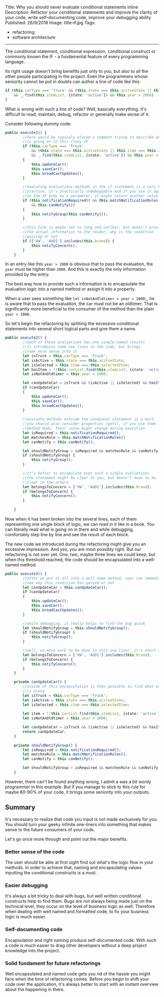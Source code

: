 Title: Why you should never evaluate conditional statements inline
Description: Refactor your conditional statements and improve the clarity of your code, write self-documenting code, improve your debugging ability
Published: 26/9/2018
Image: title-if.jpg
Tags: 
- refactoring
- software architecture
---
The conditional statement, conditional expression, conditional construct or commonly known the IF - a fundamental feature of every programming language.

Its right usage doesn't bring benefits just only to you, but also to all the other people participating in the project. Even the programmers whose seniority cannot be put in doubts can author a line of code like this:

```typescript
if (this.carType === 'Truck' && (this.state === this.acitveState || this.item === this.selectedItem)
    && _.find(this.itemList, {state: 'active'}) && this.year > 2000)
{
```
What is wrong with such a line of code? Well, basically everything. It's difficult to read, maintain, debug, refactor or generally make sense of it.

Consider following dummy code:

```typescript
public execute1() {
        //here would be typicaly placed a comment trying to describe what
        //is going on in this crazy IF
        if (this.carType === 'Truck' 
            && (this.state === this.acitveState || this.item === this.selectedItem)
            && _.find(this.itemList, {state: 'active'}) && this.year > 2000) 
        {
            this.updateCar();
            this.saveCar();
            this.broadCastUpdates();
        }

        //executing evaluations methods in the if statement is a very bad
        //practice. it's practically undebuggable and if you use it again 
        //in the IF body as a parameter, it might return another value
        if (this.notificationRequired() && this.matchNotificationRules() 
            && this.canNotify())
        {
            this.notifyGroup(this.canNotify());
        }

        //this line is maybe not so long and unclear, but doesn't provide 
        //the actual information to the reader, why is the condition 
        //passing or not
        if (['VW', 'AUDI'].includes(this.brand)) {
            this.notifyConcern();
        }
    }
```

In an entry like this `year > 2000` is obvious that to pass the evaluation, the `year` must be higher than `2000`. And this is exactly the only information provided by the entry.

The best way how to provide such a information is to encapsulate the evaluation logic into a named method or assign it into a property.

When a user sees something like `let isNotAnOldtimer = year > 2000;`, he is aware that to pass the evaluation, the car must not be an oldtimer. That is significantly more beneficial to the consumer of the method than the plain `year > 2000`.

So let's begin the refactoring by splitting the excessive conditional statements into several short logical parts and give them a name.

```typescript
public execute2() {
        //each of these evaluations has one single named results
        //it introduces some new lines to the code, but brings
        //some more sense into it
        let isTruck = this.carType === 'Truck';
        let isActive = this.state === this.acitveState;
        let isSelected = this.item === this.selectedItem;
        let hasItem = !!this.carList.find(this.itemList, {state: 'active'});
        let isNotAnOldtimer = this.year > 2000;

        let canUpdateCar = isTruck && (isActive || isSelected) && hasItem && isNotAnOldtimer;
        if (canUpdateCar)
        {
            this.updateCar();
            this.saveCar();
            this.broadCastUpdates();
        }
        
        //evaluate methods outside the condional statement is a must.
        //you should also consider properties (gets), if you use them in the
        //method body. Their value might change during execution
        let isRequired = this.notificationRequired(); 
        let matchesRule = this.matchNotificationRules() 
        let canNotify = this.canNotify();

        let shouldNotifyGroup = isRequired && matchesRule && canNotify;
        if (shouldNotifyGroup) {
            this.notifyGroup();
        }

        //it's better to encapulate even such a single evaluations
        //the statement might be clear to you, but doesn't have to be
        //clear to the others
        let belongsToConcern = ['VW', 'AUDI'].includes(this.brand);
        if (belongsToConcern) {
            this.notifyConcern();
        }
        
    }
```
Now when it has been broken into the several lines, each of them representing one single block of logic, we can read in it like in a book.
You can literally read what is going on in there and while debugging, comfortably step line by line and see the result of each block.

The new code we introduced during the refactoring might give you an excessive impression. And yes, you are most possibly right.
But our refactoring is not over yet.
One, two, maybe three lines we could keep, but when this threshold reached, the code should be encapsulated into a well-named method.

```typescript
public execute3() {
        //after we put it all into a well name method, user can immediately 
        //see why this condition has passed or not
        let canUpdateCar = this.canUpdateCar();
        if (canUpdateCar) 
        {
            this.updateCar();
            this.saveCar();
            this.broadCastUpdates();
        }

        //while debugging, it really helps to find the bug quick
        let shouldNotifyGroup = this.shouldNotifyGroup();
        if (shouldNotifyGroup) {
            this.notifyGroup();
        }

        //well, no more work to be done in this one-liner, it's short and clear
        let belongsToConcern = ['VW', 'AUDI'].includes(this.brand);
        if (belongsToConcern) {
            this.notifyConcern();
        }
    }

    private canUpdateCar() {
        //inside of this encapsulation is then possible to find what exactly
        //is wrong
        let isTruck = this.carType === 'Truck';
        let isActive = this.state === this.acitveState;
        let isSelected = this.item === this.selectedItem;
        
        let item = !!this.carList.find(this.itemList, {state: 'active'});
        let isNotAnOldtimer = this.year > 2000;

        let canUpdateCar = isTruck && (isActive || isSelected) && hasItem && isNotAnOldtimer;
        return canUpdateCar;
    }
    
    private shouldNotifyGroup() {
        let isRequired = this.notificationRequired(); 
        let matchesRule = this.matchNotificationRules();
        let canNotify = this.canNotify();

        let shouldNotifyGroup = isRequired && matchesRule && canNotify;
    }

```

However, there can't be found anything wrong, I admit a was a bit wordy programmer in this example.
But if you manage to stick to this rule for maybe 80-90% of your code, it brings some seniority into your outputs.

## Summary
It's necessary to realize that code you input is not made exclusively for you. You should turn your geeky infinite one-liners into something that makes sense to the future consumers of your code.

Let's go once more through and point out the major benefits.

### Better sense of the code
The user should be able at first sight find out what's the logic flow in your methods. In order to achieve that, naming and encapsulating values inputting the conditional constructs is a must.

### Easier debugging
It's always a bit tricky to deal with bugs, but well written conditional constructs help to find them. Bugs are not always being made just on the technical level, they occur on the level of business logic as well. Therefore when dealing with well named and formatted code, to fix your business logic is much easier.

### Self-documenting code
Encapsulation and right naming produce self-documented code. With such a code is much easier to drag other developers without a deep project knowledge into the project.

### Solid fundament for future refactorings
Well encapsulated and named code gets you rid of the hassle you might face when the time of refactoring comes. Before you begin to shift your code over the application, it's always better to start with an instant overview about the happening in there.